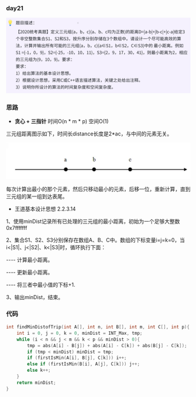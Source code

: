 ### day21

![img.png](img.png)

### 思路

* __贪心 + 三指针__  时间O(n * m * p)  空间O(1)

三元组距离图示如下，时间长distance长度是2*ac，与中间的元素无关。

![img_1.png](img_1.png)

每次计算出最小的那个元素，然后只移动最小的元素，后移一位，重新计算，直到三元组的某一组到达表尾。

* 王道基本设计思想  2.2.3.14

1、使用minDist记录所有已处理的三元组的最小距离，初始为一个足够大整数0x7fffffff

2、集合S1、S2、S3分别保存在数组A、B、C中。数组的下标变量i=j=k=0，当i<|S1|、j<|S2|、k<|S3|时，循环执行下面：

---- 计算最小距离。

---- 更新最小距离。

---- 将三者中最小值的下标+1.

3、输出minDist，结束。

### 代码
```c
int findMinDistofTrip(int A[], int n, int B[], int m, int C[], int p){
    int i = 0, j = 0, k = 0, minDist = INT_Max, tmp;
    while (i < n && j < m && k < p && minDist > 0){
        tmp = abs(A[i] - B[j]) + abs(A[i] - C[k]) + abs(B[j] - C[k]);
        if (tmp < minDist) minDist = tmp;
        if (firstIsMin(A[i], B[j], C[k])) i++;
        else if (firstIsMin(B[i], A[j], C[k])) j++;
        else k++;
    }
    return minDist;
}
```
